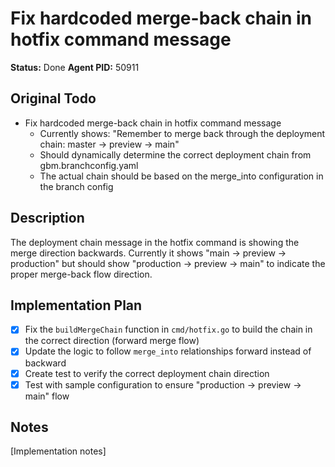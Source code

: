 # Fix hardcoded merge-back chain in hotfix command message
**Status:** Done
**Agent PID:** 50911

## Original Todo
- Fix hardcoded merge-back chain in hotfix command message
    * Currently shows: "Remember to merge back through the deployment chain: master → preview → main"
    * Should dynamically determine the correct deployment chain from gbm.branchconfig.yaml
    * The actual chain should be based on the merge_into configuration in the branch config

## Description
The deployment chain message in the hotfix command is showing the merge direction backwards. Currently it shows "main → preview → production" but should show "production → preview → main" to indicate the proper merge-back flow direction.

## Implementation Plan
- [x] Fix the `buildMergeChain` function in `cmd/hotfix.go` to build the chain in the correct direction (forward merge flow)
- [x] Update the logic to follow `merge_into` relationships forward instead of backward
- [x] Create test to verify the correct deployment chain direction
- [x] Test with sample configuration to ensure "production → preview → main" flow

## Notes
[Implementation notes]